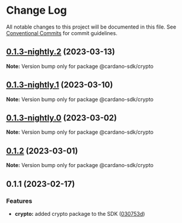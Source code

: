 # Change Log

All notable changes to this project will be documented in this file.
See [Conventional Commits](https://conventionalcommits.org) for commit guidelines.

## [0.1.3-nightly.2](https://github.com/input-output-hk/cardano-js-sdk/compare/@cardano-sdk/crypto@0.1.3-nightly.1...@cardano-sdk/crypto@0.1.3-nightly.2) (2023-03-13)

**Note:** Version bump only for package @cardano-sdk/crypto

## [0.1.3-nightly.1](https://github.com/input-output-hk/cardano-js-sdk/compare/@cardano-sdk/crypto@0.1.3-nightly.0...@cardano-sdk/crypto@0.1.3-nightly.1) (2023-03-10)

**Note:** Version bump only for package @cardano-sdk/crypto

## [0.1.3-nightly.0](https://github.com/input-output-hk/cardano-js-sdk/compare/@cardano-sdk/crypto@0.1.2...@cardano-sdk/crypto@0.1.3-nightly.0) (2023-03-02)

**Note:** Version bump only for package @cardano-sdk/crypto

## [0.1.2](https://github.com/input-output-hk/cardano-js-sdk/compare/@cardano-sdk/crypto@0.1.1...@cardano-sdk/crypto@0.1.2) (2023-03-01)

**Note:** Version bump only for package @cardano-sdk/crypto

## 0.1.1 (2023-02-17)

### Features

- **crypto:** added crypto package to the SDK ([030753d](https://github.com/input-output-hk/cardano-js-sdk/commit/030753d9f62b984b2d31f2e7e793b3929137d314))
